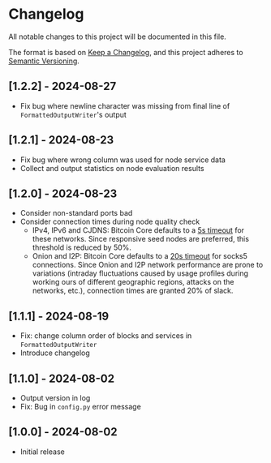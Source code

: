 # Changelog

All notable changes to this project will be documented in this file.

The format is based on [Keep a Changelog](https://keepachangelog.com/en/1.0.0/),
and this project adheres to [Semantic Versioning](https://semver.org/spec/v2.0.0.html).

## [1.2.2] - 2024-08-27

- Fix bug where newline character was missing from final line of
  `FormattedOutputWriter`'s output

## [1.2.1] - 2024-08-23

- Fix bug where wrong column was used for node service data
- Collect and output statistics on node evaluation results

## [1.2.0] - 2024-08-23

- Consider non-standard ports bad
- Consider connection times during node quality check
  - IPv4, IPv6 and CJDNS: Bitcoin Core defaults to a [5s timeout][bitcoind clearnet
    timeout] for these networks. Since responsive seed nodes are preferred, this
    threshold is reduced by 50%.
  - Onion and I2P: Bitcoin Core defaults to a [20s timeout][bitcoind socks5 timeout] for
    socks5 connections. Since Onion and I2P network performance are prone to variations
    (intraday fluctuations caused by usage profiles during working ours of different
    geographic regions, attacks on the networks, etc.), connection times are granted 20%
    of slack.

## [1.1.1] - 2024-08-19

- Fix: change column order of blocks and services in `FormattedOutputWriter`
- Introduce changelog

## [1.1.0] - 2024-08-02

- Output version in log
- Fix: Bug in `config.py` error message

## [1.0.0] - 2024-08-02

- Initial release

[bitcoind clearnet timeout]: https://github.com/bitcoin/bitcoin/blob/55d663cb15151773cd043fc9535d6245f8ba6c99/src/netbase.h#L26
[bitcoind socks5 timeout]: https://github.com/bitcoin/bitcoin/blob/bc87ad98543299e1990ee1994d0653df3ac70093/src/netbase.cpp#L40C27-L40C48
